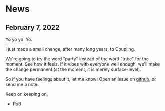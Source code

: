 # News

## February 7, 2022

Yo yo yo. Yo.

I just made a small change, after many long years, to Coupling.

We're going to try the word "party" instead of the word "tribe" for the moment. See how it feels. If it vibes with everyone well enough, we'll make the change permanent (at the moment, it is merely surface-level).

So if you have feelings about it, let me know! Open an issue on [github](https://www.github.com/robertfmurdock/coupling), or send me a note.

Keep on keeping on,

- RoB